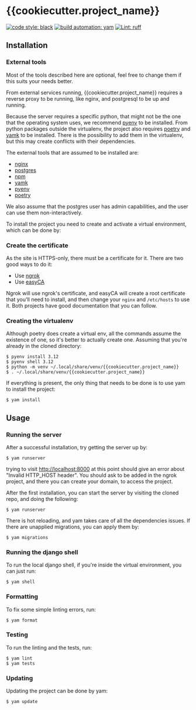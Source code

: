 # {{cookiecutter.project_name}}

[![code style: black][black_badge]][black_url]
[![build automation: yam][yam_badge]][yam_url]
[![Lint: ruff][ruff_badge]][ruff_url]


## Installation

### External tools

Most of the tools described here are optional, feel free to change them
if this suits your needs better.

From external services running, {{cookiecutter.project_name}} requires a
reverse proxy to be running, like nginx, and postgresql to be up and
running.

Because the server requires a specific python, that might not be the one
that the operating system uses, we recommend [pyenv] to be installed.
From python packages outside the virtualenv, the project also requires
[poetry] and [yamk] to be installed. There is the possibility to add them
in the virtualenv, but this may create conflicts with their dependencies.

The external tools that are assumed to be installed are:

- [nginx]
- [postgres]
- [npm]
- [yamk]
- [pyenv]
- [poetry]

We also assume that the postgres user has admin capabilities, and the
user can use them non-interactively.

To install the project you need to create and activate a virtual
environment, which can be done by:

### Create the certificate

As the site is HTTPS-only, there must be a certificate for it. There are
two good ways to do it:

- Use [ngrok]
- Use [easyCA]

Ngrok will use ngrok's certificate, and easyCA will create a root
certificate that you'll need to install, and then change your `nginx`
and `/etc/hosts` to use it. Both projects have good documentation that
you can follow.

### Creating the virtualenv

Although poetry does create a virtual env, all the commands assume the
existence of one, so it's better to actually create one. Assuming that
you're already in the cloned directory:

``` console
$ pyenv install 3.12
$ pyenv shell 3.12
$ python -m venv ~/.local/share/venv/{{cookiecutter.project_name}}
$ . ~/.local/share/venv/{{cookiecutter.project_name}}
```

If everything is present, the only thing that needs to be done is to use
yam to install the project:

``` console
$ yam install
```

## Usage

### Running the server

After a successful installation, try getting the server up by:

``` console
$ yam runserver
```

trying to visit <http://localhost:8000> at this point should give an
error about "Invalid HTTP_HOST header". You should ask to be added in
the ngrok project, and there you can create your domain, to access the
project.

After the first installation, you can start the server by visiting the
cloned repo, and doing the following:

``` console
$ yam runserver
```

There is hot reloading, and yam takes care of all the dependencies
issues. If there are unapplied migrations, you can apply them by:

``` console
$ yam migrations
```

### Running the django shell

To run the local django shell, if you're inside the virtual environment,
you can just run:

``` console
$ yam shell
```

### Formatting

To fix some simple linting errors, run:

``` console
$ yam format
```

### Testing

To run the linting and the tests, run:

``` console
$ yam lint
$ yam tests
```

### Updating

Updating the project can be done by yam:

``` console
$ yam update
```

[black_badge]: https://img.shields.io/badge/code%20style-black-000000.svg
[black_url]: https://github.com/psf/black
[yam_badge]: https://img.shields.io/badge/build%20automation-yamk-success
[yam_url]: https://github.com/spapanik/yamk
[ruff_badge]: https://img.shields.io/endpoint?url=https://raw.githubusercontent.com/charliermarsh/ruff/main/assets/badge/v1.json
[ruff_url]: https://github.com/charliermarsh/ruff
[nginx]: https://www.nginx.com/resources/wiki/start/topics/tutorials/install/
[postgres]: https://www.postgresql.org/download/
[npm]: https://docs.npmjs.com/cli/
[yamk]: https://yamk.readthedocs.io/en/stable/installation.html
[pyenv]: https://github.com/pyenv/pyenv#installation
[poetry]: https://python-poetry.org/docs/
[ngrok]: https://ngrok.com/
[easyCA]: https://github.com/onepesu/easyCA
